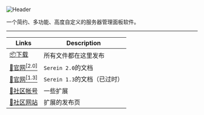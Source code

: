 ![Header](https://capsule-render.vercel.app/api?type=Waving&color=timeGradient&height=200&animation=fadeIn&section=header&text=Serein&fontSize=70)

一个简约、多功能、高度自定义的服务器管理面板软件。

---

| Links                                                        | Description                     |
| ------------------------------------------------------------ | ------------------------------- |
| [📦下载](https://github.com/SereinDev/Serein/releases/latest) | 所有文件都在这里发布            |
| [🔗官网<sup>[2.0]</sup>](https://sereindev.github.io/)        | `Serein 2.0`的文档 |
| [🔗官网<sup>[1.3]</sup>](https://serein.cc/)                  | `Serein 1.3`的文档（已过时）              |
| [🌌社区帐号](https://github.com/SereinCommunity)              | 一些扩展                        |
| [🔗社区网站](https://sereincommunity.github.io/)              | 扩展的发布页       |
